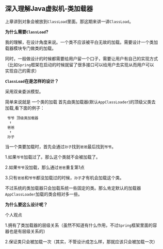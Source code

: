 ## 深入理解Java虚拟机-类加载器

上章讲到对象会被放到`ClassLoad`里面。那这期来讲一讲`ClassLoad`。

**为什么需要`ClassLoad`?**

我的理解，在设计角度来说。一个类不应该被平白无故的加载。需要设计一个类加载器模块专门做类的加载。

同时，一般做设计的时候都需要给用户留一个口子，需要让用户有自己的实现方式（比如`Spring`框架在启动的时候就留了很多接口可以给用户去实现从而用户可以实现自己的需求）

**`ClassLoad`在是怎样的设计？**

采用双亲委派模型。

简单来说就是 一个类的加载 首先由类加载器(默认`AppClassLoader`)的顶级父类去加载,看下面的例子：

     爷爷 顶级类加载器
      ↑
     爸爸
      ↑
     孙子

当一个类要加载时，首先会通过`孙子`找到`爸爸`最后找到`爷爷`。

1.如果`爷爷`加载过了。那么这个类就不会被加载了。

2.如果`爷爷`没加载，那么通过`爸爸`重复第1点

3.只有`爸爸`和`爷爷`都没加载过的时候，`孙子`才有机会加载这个类。

不过系统的类加载器只会加载系统一些固定的类。那么肯定默认的加载器`AppClassLoader`加载的类会相对多一些。





**为什么要这么设计呢？**

个人观点

1.拥有了类加载器的层级关系（虽然不知道有什么作用，不过`Spring`框架里面的容器也是有层级关系的）

2.保证类只会被加载一次（其实，不管设计成怎么样，那就应该只会被加载一次）
